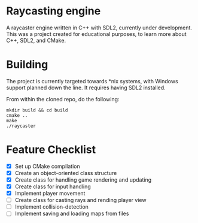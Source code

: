 # Raycasting engine
A raycaster engine written in C++ with SDL2, currently under development. This
was a project created for educational purposes, to learn more about C++, SDL2,
and CMake.

# Building
The project is currently targeted towards *nix systems, with Windows support
planned down the line. It requires having SDL2 installed.

From within the cloned repo, do the following:
```
mkdir build && cd build
cmake ..
make
./raycaster
```

# Feature Checklist
- [x] Set up CMake compilation
- [x] Create an object-oriented class structure
- [x] Create class for handling game rendering and updating
- [x] Create class for input handling
- [x] Implement player movement
- [ ] Create class for casting rays and rending player view
- [ ] Implement collision-detection
- [ ] Implement saving and loading maps from files
